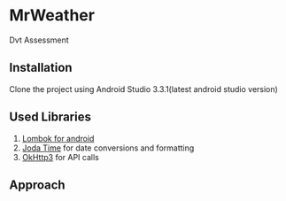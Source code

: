 # MrWeather

Dvt Assessment

## Installation

Clone the project using Android Studio 3.3.1(latest android studio version)


## Used Libraries
1. [Lombok for android](https://projectlombok.org/setup/android)
2. [Joda Time](https://github.com/dlew/joda-time-android) for date conversions and formatting
3. [OkHttp3](https://github.com/square/okhttp) for API calls


## Approach


